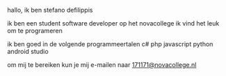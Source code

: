 hallo, ik ben stefano defilippis 

ik ben een student software developer op het novacollege ik vind het leuk om te programeren 

ik ben goed in de volgende programmeertalen
c#
php
javascript
python
android studio

om mij te bereiken kun je mij e-mailen naar 171171@novacollege.nl
